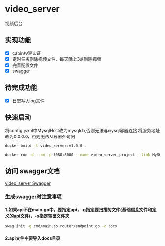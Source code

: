 # video_server
视频后台

## 实现功能
- [x] cabin权限认证
- [x] 定时任务删除视频文件，每天晚上3点删除视频
- [x] 完善配置文件
- [x] swagger

## 待完成功能
- [x] 日志写入log文件

## 快速启动
将config.yaml中MysqlHost改为mysqldb,否则无法与mysql容器连接
将服务地址改为0.0.0.0，否则无法从容器外访问
```bash
docker build -t video_server:v1.0.0 .
```

```bash
docker run -d --rm -p 8080:8080 --name video_server_project --link MySQL:mysqldb video_server:v1.0.0
```

## 访问 swagger文档
[video_server Swagger](http://localhost:8080/swagger/index.html#/)

### 生成swagger时注意事项
#### 1.如果api不在main.go中，要指定api，-g指定要扫描的文件(基础信息文件和定义的api文件)，-o指定输出文件夹
```bash
swag init -g cmd/main.go router/endpoint.go -o docs
```
#### 2.api文件中要导入docs目录
